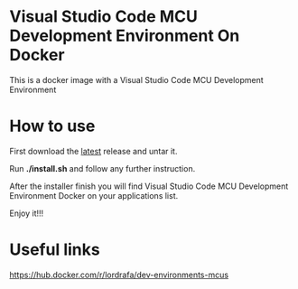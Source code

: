 # Visual Studio Code MCU Development Environment On Docker

This is a docker image with a Visual Studio Code MCU Development Environment

# How to use

First download the [latest](https://github.com/LordRafa/dev-environments-mcus/releases/latest) release and untar it.

Run **./install.sh** and follow any further instruction.

After the installer finish you will find Visual Studio Code MCU Development Environment Docker on your applications list.

Enjoy it!!!

# Useful links

https://hub.docker.com/r/lordrafa/dev-environments-mcus


